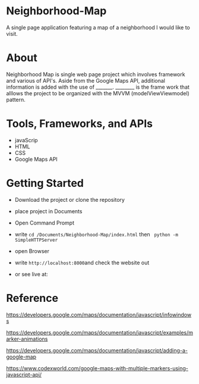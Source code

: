 # Neighborhood-Map
A single page application featuring a map of a neighborhood I would like to visit. 

# About
Neighborhood Map is single web page project which involves framework and various of API's. Aside from the Google Maps API, additional information is added with the use of _______. ________ is the frame work that alllows the project to be organized with the MVVM (modelViewViewmodel) pattern.

# Tools, Frameworks, and APIs

* javaScrip
* HTML
* CSS
* Google Maps API

# Getting Started 

* Download the project or clone the repository
* place project in Documents
* Open Command Prompt
* write `cd /Documents/Neighborhood-Map/index.html` then ` python -m SimpleHTTPServer`
* open Browser
* write `http://localhost:8000`and check the website out

* or see live at: 

# Reference

https://developers.google.com/maps/documentation/javascript/infowindows

https://developers.google.com/maps/documentation/javascript/examples/marker-animations

https://developers.google.com/maps/documentation/javascript/adding-a-google-map

https://www.codexworld.com/google-maps-with-multiple-markers-using-javascript-api/
